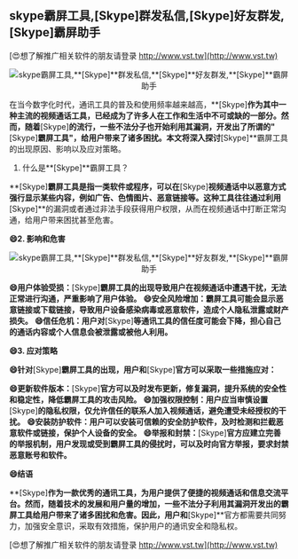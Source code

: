 ## **skype霸屏工具,**[Skype]**群发私信,**[Skype]**好友群发,**[Skype]**霸屏助手**

[😍想了解推广相关软件的朋友请登录 http://www.vst.tw](http://www.vst.tw)

 <center><img src="https://vst.tw/MP4/tuiguang/png/3.png" alt="skype霸屏工具,**[Skype]**群发私信,**[Skype]**好友群发,**[Skype]**霸屏助手"></center>

在当今数字化时代，通讯工具的普及和使用频率越来越高，**[Skype]**作为其中一种主流的视频通话工具，已经成为了许多人在工作和生活中不可或缺的一部分。然而，随着**[Skype]**的流行，一些不法分子也开始利用其漏洞，开发出了所谓的"**[Skype]**霸屏工具"，给用户带来了诸多困扰。本文将深入探讨**[Skype]**霸屏工具的出现原因、影响以及应对策略。

1. 什么是**[Skype]**霸屏工具？

**[Skype]**霸屏工具是指一类软件或程序，可以在**[Skype]**视频通话中以恶意方式强行显示某些内容，例如广告、色情图片、恶意链接等。这种工具往往通过利用**[Skype]**的漏洞或者通过非法手段获得用户权限，从而在视频通话中打断正常沟通，给用户带来困扰甚至危害。

**😄2. 影响和危害**

 <center><img src="https://vst.tw/MP4/tuiguang/png/5.png" alt="skype霸屏工具,**[Skype]**群发私信,**[Skype]**好友群发,**[Skype]**霸屏助手"></center>

**😄用户体验受损：**[Skype]**霸屏工具的出现导致用户在视频通话中遭遇干扰，无法正常进行沟通，严重影响了用户体验。**
**😄安全风险增加：霸屏工具可能会显示恶意链接或下载链接，导致用户设备感染病毒或恶意软件，造成个人隐私泄露或财产损失。**
**😄信任危机：用户对**[Skype]**等通讯工具的信任度可能会下降，担心自己的通话内容或个人信息会被泄露或被他人利用。**

**😄3. 应对策略**

**😄针对**[Skype]**霸屏工具的出现，用户和**[Skype]**官方可以采取一些措施应对：**

**😄更新软件版本：**[Skype]**官方可以及时发布更新，修复漏洞，提升系统的安全性和稳定性，降低霸屏工具的攻击风险。**
**😄加强权限控制：用户应当审慎设置**[Skype]**的隐私权限，仅允许信任的联系人加入视频通话，避免遭受未经授权的干扰。**
**😄安装防护软件：用户可以安装可信赖的安全防护软件，及时检测和拦截恶意软件或链接，保护个人设备的安全。**
**😄举报和封禁：**[Skype]**官方应建立完善的举报机制，用户发现或受到霸屏工具的侵扰时，可以及时向官方举报，要求封禁恶意账号和软件。**

**😄结语**

**[Skype]**作为一款优秀的通讯工具，为用户提供了便捷的视频通话和信息交流平台。然而，随着技术的发展和用户量的增加，一些不法分子利用其漏洞开发出的霸屏工具给用户带来了诸多困扰和危害。因此，用户和**[Skype]**官方都需要共同努力，加强安全意识，采取有效措施，保护用户的通讯安全和隐私权。

[😍想了解推广相关软件的朋友请登录 http://www.vst.tw](http://www.vst.tw)



